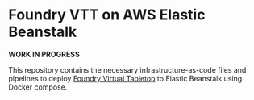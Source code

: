 # Foundry VTT on AWS Elastic Beanstalk

**WORK IN PROGRESS**

This repository contains the necessary infrastructure-as-code files and pipelines to deploy [Foundry Virtual Tabletop](https://github.com/felddy/foundryvtt-docker) to Elastic Beanstalk using Docker compose. 
